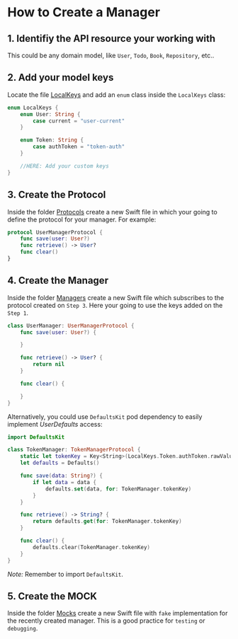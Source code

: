 # How to Create a Manager

## 1. Identifiy the API resource your working with

This could be any domain model, like `User`, `Todo`, `Book`, `Repository`, etc..

## 2. Add your model keys

Locate the file [LocalKeys](./Support/LocalKeys.swift) and add an `enum` class inside the `LocalKeys` class:

```swift
enum LocalKeys {
    enum User: String {
        case current = "user-current"
    }

    enum Token: String {
        case authToken = "token-auth"
    }

    //HERE: Add your custom keys
}

```

## 3. Create the Protocol

Inside the folder [Protocols](./Protocols) create a new Swift file in which your going to define the protocol for your manager. For example:

```swift
protocol UserManagerProtocol {
    func save(user: User?)
    func retrieve() -> User?
    func clear()
}
```

## 4. Create the Manager

Inside the folder [Managers](./Managers) create a new Swift file which subscribes to the protocol created on `Step 3`. 
Here your going to use the keys added on the `Step 1`.

```swift
class UserManager: UserManagerProtocol {
    func save(user: User?) {

    }

    func retrieve() -> User? {
        return nil
    }

    func clear() {

    }
}
```

Alternatively, you could use `DefaultsKit` pod dependency to easily implement *UserDefaults* access:

```swift
import DefaultsKit

class TokenManager: TokenManagerProtocol {
    static let tokenKey = Key<String>(LocalKeys.Token.authToken.rawValue)
    let defaults = Defaults()

    func save(data: String?) {
        if let data = data {
            defaults.set(data, for: TokenManager.tokenKey)
        }
    }

    func retrieve() -> String? {
        return defaults.get(for: TokenManager.tokenKey)
    }

    func clear() {
        defaults.clear(TokenManager.tokenKey)
    }
}
```

*Note:* Remember to import `DefaultsKit`.

## 5. Create the MOCK

Inside the folder [Mocks](./Mocks) create a new Swift file with `fake` implementation for the recently created manager. This is a good practice for `testing` or `debugging`.